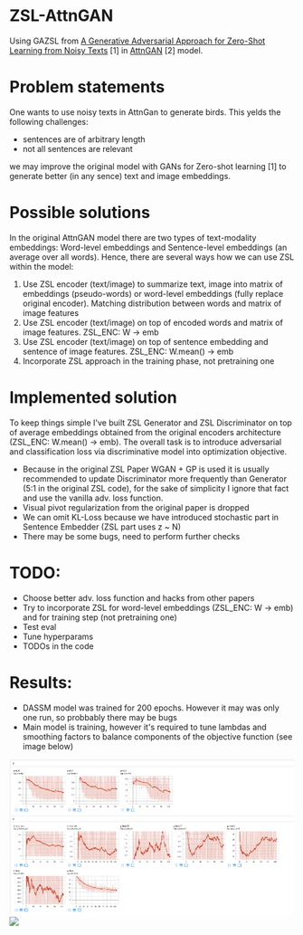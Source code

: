# ZSL-AttnGAN

Using GAZSL from [A Generative Adversarial Approach for Zero-Shot Learning from Noisy Texts](https://arxiv.org/pdf/1712.01381.pdf) [1] in [AttnGAN](http://openaccess.thecvf.com/content_cvpr_2018/papers/Xu_AttnGAN_Fine-Grained_Text_CVPR_2018_paper.pdf) [2] model.

# Problem statements
One wants to use noisy texts in AttnGan to generate birds. 
This yelds the following challenges:
- sentences are of arbitrary length
- not all sentences are relevant

we may improve the original model with GANs for Zero-shot learning [1] to generate better (in any sence) text and image embeddings.

# Possible solutions
In the original AttnGAN model there are two types of text-modality embeddings: Word-level embeddings and Sentence-level embeddings (an average over all words). Hence, there are several ways how we can use ZSL within the model:
1. Use ZSL encoder (text/image) to summarize text, image into matrix of embeddings (pseudo-words) or word-level embeddings (fully replace original encoder). Matching distribution between words and matrix of image features
2. Use ZSL encoder (text/image) on top of encoded words and matrix of image features. ZSL_ENC: W -> emb
3. Use ZSL encoder (text/image) on top of sentence embedding and sentence of image features. ZSL_ENC: W.mean() -> emb
4. Incorporate ZSL approach in the training phase, not pretraining one

# Implemented solution
To keep things simple I've built ZSL Generator and ZSL Discriminator on top of average embeddings obtained from the original encoders architecture (ZSL_ENC: W.mean() -> emb). The overall task is to introduce adversarial and classification loss via discriminative model into optimization objective.

- Because in the original ZSL Paper WGAN + GP is used it is usually recommended to update Discriminator more frequently than Generator (5:1 in the original ZSL code), for the sake of simplicity I ignore that fact and use the vanilla adv. loss function.
- Visual pivot regularization from the original paper is dropped
- We can omit KL-Loss because we have introduced stochastic part in Sentence Embedder (ZSL part uses z ~ N)
- There may be some bugs, need to perform further checks

# TODO:
- Choose better adv. loss function and hacks from other papers
- Try to incorporate ZSL for word-level embeddings (ZSL_ENC: W -> emb) and for training step (not pretraining one)
- Test eval
- Tune hyperparams
- TODOs in the code


# Results:
- DASSM model was trained for 200 epochs. However it may was only one run, so probbably there may be bugs
- Main model is training, however it's required to tune lambdas and smoothing factors to balance components of the objective function (see image below)

![](./tb.png)
![](./G_average_13_1.jpg)
